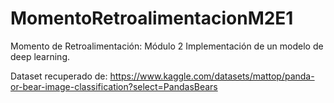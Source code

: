 # MomentoRetroalimentacionM2E1
Momento de Retroalimentación: Módulo 2 Implementación de un modelo de deep learning.

Dataset recuperado de:
https://www.kaggle.com/datasets/mattop/panda-or-bear-image-classification?select=PandasBears
